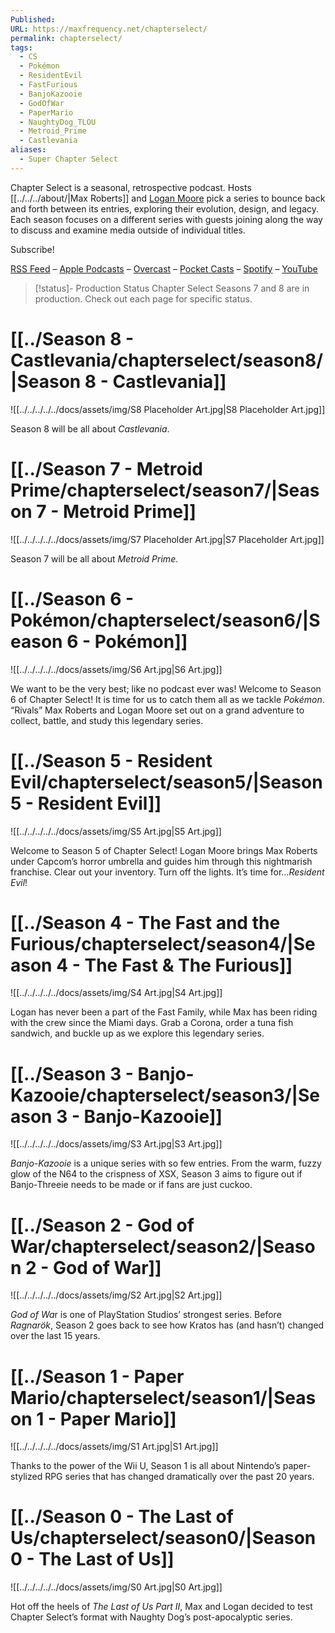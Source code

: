 ```yaml
---
Published: 
URL: https://maxfrequency.net/chapterselect/
permalink: chapterselect/
tags:
  - CS
  - Pokémon
  - ResidentEvil
  - FastFurious
  - BanjoKazooie
  - GodOfWar
  - PaperMario
  - NaughtyDog_TLOU
  - Metroid_Prime
  - Castlevania
aliases:
  - Super Chapter Select
---
```

Chapter Select is a seasonal, retrospective podcast. Hosts [[../../../about/|Max Roberts]] and [Logan Moore](http://twitter.com/mooreman12) pick a series to bounce back and forth between its entries, exploring their evolution, design, and legacy. Each season focuses on a different series with guests joining along the way to discuss and examine media outside of individual titles.

Subscribe!

[RSS Feed](https://chapterselectpod.libsyn.com/rss) – [Apple Podcasts](https://podcasts.apple.com/us/podcast/chapter-select/id1568777352) – [Overcast](https://overcast.fm/itunes1568777352) – [Pocket Casts](https://pca.st/podcast/618cc620-9c9f-0139-c135-0acc26574db2) – [Spotify](https://open.spotify.com/show/4f1TLZXbwtSX7uHROe9KlS) – [YouTube](https://www.youtube.com/maxfrequency)

> [!status]- Production Status
> Chapter Select Seasons 7 and 8 are in production. Check out each page for specific status. 
# [[../Season 8 - Castlevania/chapterselect/season8/|Season 8 - Castlevania]]

![[../../../../../docs/assets/img/S8 Placeholder Art.jpg|S8 Placeholder Art.jpg]]

Season 8 will be all about *Castlevania*.
# [[../Season 7 - Metroid Prime/chapterselect/season7/|Season 7 - Metroid Prime]]

![[../../../../../docs/assets/img/S7 Placeholder Art.jpg|S7 Placeholder Art.jpg]]

Season 7 will be all about *Metroid Prime*.
# [[../Season 6 - Pokémon/chapterselect/season6/|Season 6 - Pokémon]]

![[../../../../../docs/assets/img/S6 Art.jpg|S6 Art.jpg]]

We want to be the very best; like no podcast ever was! Welcome to Season 6 of Chapter Select! It is time for us to catch them all as we tackle *Pokémon*. “Rivals” Max Roberts and Logan Moore set out on a grand adventure to collect, battle, and study this legendary series.
# [[../Season 5 - Resident Evil/chapterselect/season5/|Season 5 - Resident Evil]]

![[../../../../../docs/assets/img/S5 Art.jpg|S5 Art.jpg]]

Welcome to Season 5 of Chapter Select! Logan Moore brings Max Roberts under Capcom’s horror umbrella and guides him through this nightmarish franchise. Clear out your inventory. Turn off the lights. It’s time for…*Resident Evil*!
# [[../Season 4 - The Fast and the Furious/chapterselect/season4/|Season 4 - The Fast & The Furious]]

![[../../../../../docs/assets/img/S4 Art.jpg|S4 Art.jpg]]

Logan has never been a part of the Fast Family, while Max has been riding with the crew since the Miami days. Grab a Corona, order a tuna fish sandwich, and buckle up as we explore this legendary series.
# [[../Season 3 - Banjo-Kazooie/chapterselect/season3/|Season 3 - Banjo-Kazooie]]

![[../../../../../docs/assets/img/S3 Art.jpg|S3 Art.jpg]]

*Banjo-Kazooie* is a unique series with so few entries. From the warm, fuzzy glow of the N64 to the crispness of XSX, Season 3 aims to figure out if Banjo-Threeie needs to be made or if fans are just cuckoo.
# [[../Season 2 - God of War/chapterselect/season2/|Season 2 - God of War]]

![[../../../../../docs/assets/img/S2 Art.jpg|S2 Art.jpg]]

*God of Wa*r is one of PlayStation Studios’ strongest series. Before *Ragnarök*, Season 2 goes back to see how Kratos has (and hasn’t) changed over the last 15 years.
# [[../Season 1 - Paper Mario/chapterselect/season1/|Season 1 - Paper Mario]]

![[../../../../../docs/assets/img/S1 Art.jpg|S1 Art.jpg]]

Thanks to the power of the Wii U, Season 1 is all about Nintendo’s paper-stylized RPG series that has changed dramatically over the past 20 years.
# [[../Season 0 - The Last of Us/chapterselect/season0/|Season 0 - The Last of Us]]

![[../../../../../docs/assets/img/S0 Art.jpg|S0 Art.jpg]]

Hot off the heels of *The Last of Us Part II*, Max and Logan decided to test Chapter Select’s format with Naughty Dog’s post-apocalyptic series.